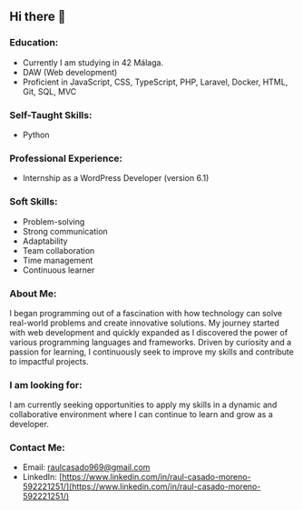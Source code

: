 ## Hi there 👋

### Education:
- Currently I am studying in 42 Málaga.
- DAW (Web development)
- Proficient in JavaScript, CSS, TypeScript, PHP, Laravel, Docker, HTML, Git, SQL, MVC

### Self-Taught Skills:
- Python

### Professional Experience:
- Internship as a WordPress Developer (version 6.1)

### Soft Skills:
- Problem-solving
- Strong communication
- Adaptability
- Team collaboration
- Time management
- Continuous learner

### About Me:
I began programming out of a fascination with how technology can solve real-world problems and create innovative solutions. My journey started with web development and quickly expanded as I discovered the power of various programming languages and frameworks. Driven by curiosity and a passion for learning, I continuously seek to improve my skills and contribute to impactful projects.

### I am looking for:
I am currently seeking opportunities to apply my skills in a dynamic and collaborative environment where I can continue to learn and grow as a developer.

### Contact Me:
- Email: [raulcasado969@gmail.com](mailto:raulcasado969@gmail.com)
- LinkedIn: [https://www.linkedin.com/in/raul-casado-moreno-592221251/](https://www.linkedin.com/in/raul-casado-moreno-592221251/)

